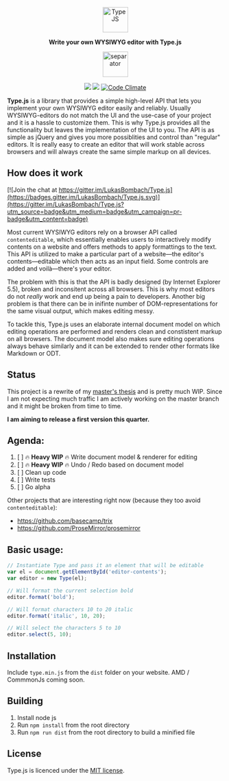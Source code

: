 <p align="center">
  &nbsp; <!-- booo hack, remove me -->
</p>
<p align="center">
  <img alt="Type JS" src="https://raw.githubusercontent.com/LukasBombach/new-type-js/master/demo/images/logo@2x.png" height="59">
</p>
<p align="center">
  <strong>Write your own WYSIWYG editor with Type.js</strong><br>
</p>
<p align="center">
  <img alt="separator" src="https://raw.githubusercontent.com/LukasBombach/new-type-js/master/demo/images/separator.png" height="59">
</p>

<p align="center">
<a href="https://david-dm.org/LukasBombach/Type.js" title="Dependency status"><img src="https://david-dm.org/LukasBombach/Type.js.svg"/></a>
<a href="https://david-dm.org/LukasBombach/Type.js#info=devDependencies" title="devDependency status"><img src="https://david-dm.org/LukasBombach/Type.js/dev-status.svg"/></a>
<a href="https://codeclimate.com/github/LukasBombach/Type.js"><img src="https://codeclimate.com/github/LukasBombach/Type.js/badges/gpa.svg" alt="Code Climate"></a>
</p>

**Type.js** is a library that provides a simple high-level API that lets you implement your own WYSIWYG editor easily and reliably. Usually WYSIWYG-editors do not match the UI and the use-case of your project and it is a hassle to customize them. This is why Type.js provides all the functionality but leaves the implementation of the UI to you. The API is as simple as jQuery and gives you more possiblities and control than "regular" editors. It is really easy to create an editor that will work stable across browsers and will always create the same simple markup on all devices. 

## How does it work

[![Join the chat at https://gitter.im/LukasBombach/Type.js](https://badges.gitter.im/LukasBombach/Type.js.svg)](https://gitter.im/LukasBombach/Type.js?utm_source=badge&utm_medium=badge&utm_campaign=pr-badge&utm_content=badge)

Most current WYSIWYG editors rely on a browser API called `contenteditable`, which essentially enables users to interactively modify contents on a website and offers methods to apply formattings to the text. This API is utilized to make a particular part of a website—the editor's contents—editable which then acts as an input field. Some controls are added and voilà—there's your editor.

The problem with this is that the API is badly designed (by Internet Explorer 5.5), broken and inconsitent across all browsers. This is why most editors do not *really* work and end up being a pain to developers. Another big problem is that there can be in inifinte number of DOM-representations for the same visual output, which makes editing messy.

To tackle this, Type.js uses an elaborate internal document model on which editing operations are performed and renders clean and constistent markup on all browsers. The document model also makes sure editing operations always behave similarly and it can be extended to render other formats like Markdown or ODT.

## Status

This project is a rewrite of my [master's thesis](https://github.com/LukasBombach/old-type-js) and is pretty much WIP. Since I am not expecting much traffic I am actively working on the master branch and it might be broken from time to time. 

**I am aiming to release a first version this quarter.**

## Agenda:

1. [ ] :fire: **Heavy WIP** :fire: Write document model & renderer for editing
1. [ ] :fire: **Heavy WIP** :fire: Undo / Redo based on document model
1. [ ] Clean up code
1. [ ] Write tests
1. [ ] Go alpha

Other projects that are interesting right now (because they too avoid `contenteditable`):

* https://github.com/basecamp/trix
* https://github.com/ProseMirror/prosemirror

## Basic usage:

```javascript
// Instantiate Type and pass it an element that will be editable
var el = document.getElementById('editor-contents');
var editor = new Type(el);

// Will format the current selection bold
editor.format('bold');

// Will format characters 10 to 20 italic
editor.format('italic', 10, 20);

// Will select the characters 5 to 10
editor.select(5, 10);
```

## Installation

Include `type.min.js` from the `dist` folder on your website. AMD / CommmonJs coming soon.

## Building

1. Install node js
2. Run `npm install` from the root directory
3. Run `npm run dist` from the root directory to build a minified file

## License

Type.js is licenced under the [MIT license](https://github.com/LukasBombach/Type.js/blob/master/LICENSE).
